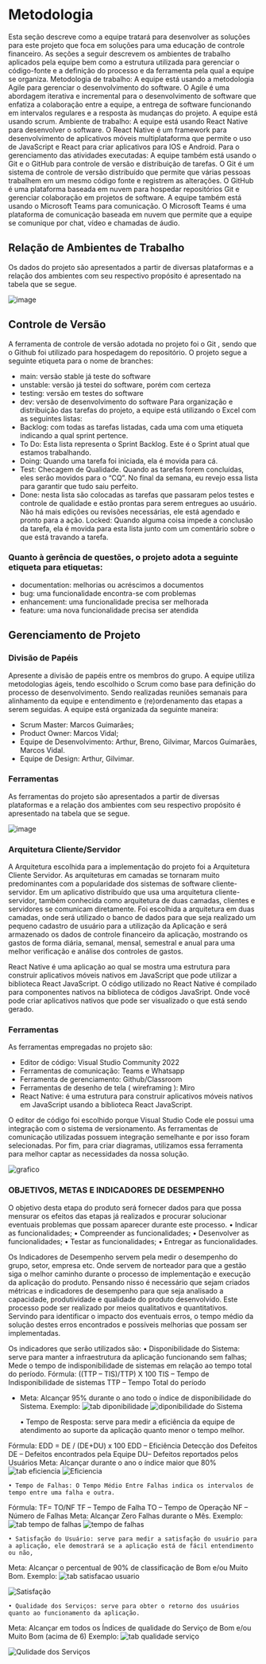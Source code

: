 
# Metodologia

Esta seção descreve como a equipe tratará para desenvolver as soluções para este projeto que foca em soluções para uma educação de controle financeiro. As seções a seguir descrevem os ambientes de trabalho aplicados pela equipe bem como a estrutura utilizada para gerenciar o código-fonte e a definição do processo e da ferramenta pela qual a equipe se organiza.
Metodologia de trabalho: A equipe está usando a metodologia Agile para gerenciar o desenvolvimento do software. O Agile é uma abordagem iterativa e incremental para o desenvolvimento de software que enfatiza a colaboração entre a equipe, a entrega de software funcionando em intervalos regulares e a resposta às mudanças do projeto. A equipe está usando scrum.
Ambiente de trabalho: A equipe está usando React Native para desenvolver o software. O React Native é um framework para desenvolvimento de aplicativos móveis multiplataforma que permite o uso de JavaScript e React para criar aplicativos para IOS e Android. 
Para o gerenciamento das atividades executadas: A equipe também está usando o Git e o GitHub para controle de versão e distribuição de tarefas. O Git é um sistema de controle de versão distribuído que permite que várias pessoas trabalhem em um mesmo código fonte e registrem as alterações. O GitHub é uma plataforma baseada em nuvem para hospedar repositórios Git e gerenciar colaboração em projetos de software. A equipe também está usando o Microsoft Teams para comunicação. O Microsoft Teams é uma plataforma de comunicação baseada em nuvem que permite que a equipe se comunique por chat, vídeo e chamadas de áudio.


## Relação de Ambientes de Trabalho

Os dados do projeto são apresentados a partir de diversas plataformas e a relação dos ambientes com seu respectivo propósito é apresentado na tabela que se segue.

![image](https://user-images.githubusercontent.com/103541634/229383830-8a28e30f-a185-41eb-b57a-fa52aba46158.png)


## Controle de Versão

A ferramenta de controle de versão adotada no projeto foi o Git , sendo que o Github foi utilizado para hospedagem do repositório.
O projeto segue a seguinte etiqueta para o nome de branches:
- main: versão stable já teste do software
- unstable: versão já testei do software, porém com certeza
- testing: versão em testes do software
- dev: versão de desenvolvimento do software
Para organização e distribuição das tarefas do projeto, a equipe está utilizando o Excel com as seguintes listas:
- Backlog: com todas as tarefas listadas, cada uma com uma etiqueta indicando a qual sprint pertence.
- To Do: Esta lista representa o Sprint Backlog. Este é o Sprint atual que estamos trabalhando.
- Doing: Quando uma tarefa foi iniciada, ela é movida para cá.
- Test: Checagem de Qualidade. Quando as tarefas forem concluídas, eles serão movidos para o “CQ”. No final da semana, eu revejo essa lista para garantir que tudo saiu perfeito.
- Done: nesta lista são colocadas as tarefas que passaram pelos testes e controle de qualidade e estão prontas para serem entregues ao usuário. Não há mais edições ou revisões necessárias, ele está agendado e pronto para a ação. Locked: Quando alguma coisa impede a conclusão da tarefa, ela é movida para esta lista junto com um comentário sobre o que está travando a tarefa.

### Quanto à gerência de questões, o projeto adota a seguinte etiqueta para etiquetas:
- documentation: melhorias ou acréscimos a documentos
- bug: uma funcionalidade encontra-se com problemas
- enhancement: uma funcionalidade precisa ser melhorada
- feature: uma nova funcionalidade precisa ser atendida


## Gerenciamento de Projeto

### Divisão de Papéis

Apresente a divisão de papéis entre os membros do grupo.
A equipe utiliza metodologias ágeis, tendo escolhido o Scrum como base para definição do processo de desenvolvimento. Sendo realizadas reuniões semanais para alinhamento da equipe e entendimento e (re)ordenamento das etapas a serem seguidas. A equipe está organizada da seguinte maneira:
- Scrum Master: Marcos Guimarães;
- Product Owner: Marcos Vidal;
- Equipe de Desenvolvimento: Arthur, Breno, Gilvimar, Marcos Guimarães, Marcos Vidal.
- Equipe de Design: Arthur, Gilvimar.


### Ferramentas

As ferramentas do projeto são apresentados a partir de diversas plataformas e a relação dos ambientes com seu respectivo propósito é apresentado na tabela que se segue.

![image](https://user-images.githubusercontent.com/103541634/229384154-d9716411-5653-4bbc-a552-df537db0db14.png)

### Arquitetura Cliente/Servidor

A Arquitetura escolhida para a implementação do projeto foi a Arquitetura Cliente Servidor. As arquiteturas em camadas se tornaram muito predominantes com a popularidade dos sistemas de software cliente-servidor. Em um aplicativo distribuído que usa uma arquitetura cliente-servidor, também conhecida como arquitetura de duas camadas, clientes e servidores se comunicam diretamente. 
Foi escolhida a arquitetura em duas camadas, onde será utilizado o banco de dados para que seja realizado um pequeno cadastro de usuário para a utilização da Aplicação e será armazenado os dados de controle financeiro da aplicação, mostrando os gastos de forma diária, semanal, mensal, semestral e anual para uma melhor verificação e análise dos controles de gastos.

React Native é uma aplicação ao qual se mostra uma estrutura para construir aplicativos móveis nativos em JavaScript que pode utilizar a biblioteca React JavaScript. O código utilizado no React Native é compilado para componentes nativos na biblioteca de códigos JavaSript. Onde você pode criar aplicativos nativos que pode ser visualizado o que está sendo gerado.

### Ferramentas
As ferramentas empregadas no projeto são:
- Editor de código: Visual Studio Community 2022
- Ferramentas de comunicação: Teams e Whatsapp
- Ferramenta de gerenciamento: Github/Classroom
- Ferramentas de desenho de tela ( wireframing ): Miro
- React Native: é uma estrutura para construir aplicativos móveis nativos em JavaScript usando a biblioteca React JavaScript.

O editor de código foi escolhido porque Visual Studio Code ele possui uma integração com o sistema de versionamento. As ferramentas de comunicação utilizadas possuem integração semelhante e por isso foram selecionadas. Por fim, para criar diagramas, utilizamos essa ferramenta para melhor captar as necessidades da nossa solução.


![grafico](https://user-images.githubusercontent.com/92383852/229385260-0a5d107b-3cce-4f55-a20c-8b3b8cf45a75.png)

###  OBJETIVOS, METAS E INDICADORES DE DESEMPENHO
O objetivo desta etapa do produto será fornecer dados para que possa mensurar os efeitos das etapas já realizados e procurar solucionar eventuais problemas que possam aparecer durante este processo.
    • Indicar as funcionalidades;
    • Compreender as funcionalidades;
    • Desenvolver as funcionalidades;
    • Testar as funcionalidades;
    • Entregar as funcionalidades.

Os Indicadores de Desempenho servem pela medir o desempenho do grupo, setor, empresa etc. Onde servem de norteador para que a gestão siga o melhor caminho durante o processo de implementação e execução da aplicação do produto.
Pensando nisso é necessário que sejam criados métricas e indicadores de desempenho para que seja analisado a capacidade, produtividade e qualidade do produto desenvolvido. Este processo pode ser realizado por meios qualitativos e quantitativos. 
Servindo para identificar o impacto dos eventuais erros, o tempo médio da solução destes erros encontrados e possíveis melhorias que possam ser implementadas.

Os indicadores que serão utilizados são:
    • Disponibilidade do Sistema: serve para manter a infraestrutura da aplicação funcionando sem falhas; Mede o tempo de indisponibilidade de sistemas em relação ao tempo total do período. 
Fórmula:  ((TTP – TIS)/TTP) X 100 
TIS – Tempo de Indisponibilidade de sistemas
TTP – Tempo Total do período 
- Meta: Alcançar 95% durante o ano todo o índice de disponibilidade do Sistema.
Exemplo:
![tab diponibilidade](https://user-images.githubusercontent.com/92383852/236690130-593314bb-ae29-425e-bbfb-b616d48da173.png)
![diponibilidade do Sistema](https://user-images.githubusercontent.com/92383852/236690150-955548e7-648c-44be-9d7a-6e7b2d3393b5.png)

    • Tempo de Resposta: serve para medir a eficiência da equipe de atendimento ao suporte da aplicação quanto menor o tempo melhor.
   
Fórmula: EDD = DE / (DE+DU) x 100
EDD – Eficiência Detecção dos Defeitos
DE – Defeitos encontrados pela Equipe
DU– Defeitos reportados pelos Usuários
Meta: Alcançar durante o ano o índice maior que 80% 
![tab eficiencia](https://user-images.githubusercontent.com/92383852/236690243-4b951c30-264a-4962-ba53-9995c71376bb.png)
![Eficiencia](https://user-images.githubusercontent.com/92383852/236690268-4711df47-321e-4154-adb6-a94b70bfae4e.png)

    • Tempo de Falhas: O Tempo Médio Entre Falhas indica os intervalos de tempo entre uma falha e outra. 
Fórmula: TF= TO/NF
TF – Tempo de Falha
TO – Tempo de Operação
NF – Número de Falhas
Meta: Alcançar Zero Falhas durante o Mês.
Exemplo:
![tab tempo de falhas](https://user-images.githubusercontent.com/92383852/236690351-6ef80a2b-6216-4833-97c6-b23d524ab300.png)
![tempo de falhas](https://user-images.githubusercontent.com/92383852/236690370-81648e70-d636-4e7a-ae3c-2e270e7004d0.png)

    • Satisfação do Usuário: serve para medir a satisfação do usuário para a aplicação, ele demostrará se a aplicação está de fácil entendimento ou não, 
    
    
Meta: Alcançar o percentual de 90% de classificação de Bom e/ou Muito Bom.
      Exemplo: 
      ![tab satisfacao usuario](https://user-images.githubusercontent.com/92383852/236690451-7aaf46bf-8c68-4c33-baee-89d5c3797c5b.png)

![Satisfação](https://user-images.githubusercontent.com/92383852/236690476-f183c4ac-e2c4-4744-b83d-d01733e881c7.png)

    • Qualidade dos Serviços: serve para obter o retorno dos usuários quanto ao funcionamento da aplicação.
Meta: Alcançar em todos os Índices de qualidade do Serviço de Bom e/ou Muito Bom (acima de 6)
Exemplo:
![tab qualidade serviço](https://user-images.githubusercontent.com/92383852/236690549-98b065a1-ea37-4f55-9413-260d52b3e785.png)

![Qulidade dos Serviços](https://user-images.githubusercontent.com/92383852/236690575-57e4b89b-4e6c-45c7-9054-ab34610fd336.png)

